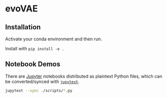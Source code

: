 # evoVAE


## Installation

Activate your conda environment and then run. 

Install with `pip install -e .`


## Notebook Demos

There are [Jupyter](https://jupyter.org/) notebooks distributed as plaintext Python files, which can be converted/synced with [`jupytext`](https://github.com/mwouts/jupytext).

```bash
jupytext --sync ./scripts/*.py
```


